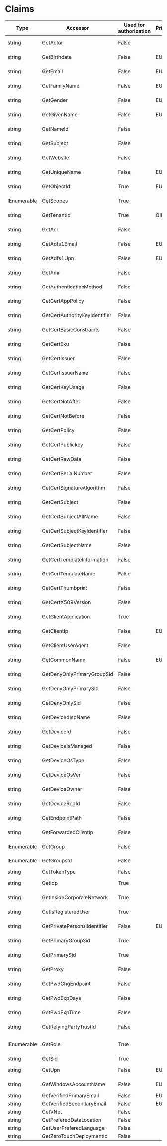 ﻿
# Claims

Type | Accessor | Used for authorization | Privacy | Claims
--   | --       | --                     | --      | --     
string | GetActor | False |  | actort<BR/> http://schemas.xmlsoap.org/ws/2009/09/identity/claims/actor
string | GetBirthdate | False | EUII | birthdate<BR/> http://schemas.xmlsoap.org/ws/2005/05/identity/claims/dateofbirth
string | GetEmail | False | EUII | email<BR/> http://schemas.xmlsoap.org/ws/2005/05/identity/claims/emailaddress
string | GetFamilyName | False | EUII | family_name<BR/> http://schemas.xmlsoap.org/ws/2005/05/identity/claims/surname
string | GetGender | False | EUII | gender<BR/> http://schemas.xmlsoap.org/ws/2005/05/identity/claims/gender
string | GetGivenName | False | EUII | given_name<BR/> http://schemas.xmlsoap.org/ws/2005/05/identity/claims/givenname
string | GetNameId | False |  | nameid<BR/> http://schemas.xmlsoap.org/ws/2005/05/identity/claims/nameidentifier
string | GetSubject | False |  | sub<BR/> http://schemas.xmlsoap.org/ws/2005/05/identity/claims/nameidentifier
string | GetWebsite | False |  | website<BR/> http://schemas.xmlsoap.org/ws/2005/05/identity/claims/webpage
string | GetUniqueName | False | EUPI | unique_name<BR/> http://schemas.xmlsoap.org/ws/2005/05/identity/claims/name
string | GetObjectId | True | EUPI | oid<BR/> http://schemas.microsoft.com/identity/claims/objectidentifier
IEnumerable<string> | GetScopes | True |  | scp<BR/> http://schemas.microsoft.com/identity/claims/scope
string | GetTenantId | True | OII | tid<BR/> http://schemas.microsoft.com/identity/claims/tenantid
string | GetAcr | False |  | acr<BR/> http://schemas.microsoft.com/claims/authnclassreference
string | GetAdfs1Email | False | EUPI | adfs1email<BR/> http://schemas.xmlsoap.org/claims/EmailAddress
string | GetAdfs1Upn | False | EUPI | adfs1upn<BR/> http://schemas.xmlsoap.org/claims/UPN
string | GetAmr | False |  | amr<BR/> http://schemas.microsoft.com/claims/authnmethodsreferences
string | GetAuthenticationMethod | False |  | authmethod<BR/> http://schemas.microsoft.com/ws/2008/06/identity/claims/authenticationmethod
string | GetCertAppPolicy | False |  | certapppolicy<BR/> http://schemas.microsoft.com/2012/12/certificatecontext/extension/applicationpolicy
string | GetCertAuthorityKeyIdentifier | False |  | certauthoritykeyidentifier<BR/> http://schemas.microsoft.com/2012/12/certificatecontext/extension/authoritykeyidentifier
string | GetCertBasicConstraints | False |  | certbasicconstraints<BR/> http://schemas.microsoft.com/2012/12/certificatecontext/extension/basicconstraints
string | GetCertEku | False |  | certeku<BR/> http://schemas.microsoft.com/2012/12/certificatecontext/extension/eku
string | GetCertIssuer | False |  | certissuer<BR/> http://schemas.microsoft.com/2012/12/certificatecontext/field/issuer
string | GetCertIssuerName | False |  | certissuername<BR/> http://schemas.microsoft.com/2012/12/certificatecontext/field/issuername
string | GetCertKeyUsage | False |  | certkeyusage<BR/> http://schemas.microsoft.com/2012/12/certificatecontext/extension/keyusage
string | GetCertNotAfter | False |  | certnotafter<BR/> http://schemas.microsoft.com/2012/12/certificatecontext/field/notafter
string | GetCertNotBefore | False |  | certnotbefore<BR/> http://schemas.microsoft.com/2012/12/certificatecontext/field/notbefore
string | GetCertPolicy | False |  | certpolicy<BR/> http://schemas.microsoft.com/2012/12/certificatecontext/extension/certificatepolicy
string | GetCertPublickey | False |  | certpublickey<BR/> http://schemas.xmlsoap.org/ws/2005/05/identity/claims/rsa
string | GetCertRawData | False |  | certrawdata<BR/> http://schemas.microsoft.com/2012/12/certificatecontext/field/rawdata
string | GetCertSerialNumber | False |  | certserialnumber<BR/> http://schemas.microsoft.com/ws/2008/06/identity/claims/serialnumber
string | GetCertSignatureAlgorithm | False |  | certsignaturealgorithm<BR/> http://schemas.microsoft.com/2012/12/certificatecontext/field/signaturealgorithm
string | GetCertSubject | False |  | certsubject<BR/> http://schemas.microsoft.com/2012/12/certificatecontext/field/subject
string | GetCertSubjectAltName | False |  | certsubjectaltname<BR/> http://schemas.microsoft.com/2012/12/certificatecontext/extension/san
string | GetCertSubjectKeyIdentifier | False |  | certsubjectkeyidentifier<BR/> http://schemas.microsoft.com/2012/12/certificatecontext/extension/subjectkeyidentifier
string | GetCertSubjectName | False |  | certsubjectname<BR/> http://schemas.microsoft.com/2012/12/certificatecontext/field/subjectname
string | GetCertTemplateInformation | False |  | certtemplateinformation<BR/> http://schemas.microsoft.com/2012/12/certificatecontext/extension/certificatetemplateinformation
string | GetCertTemplateName | False |  | certtemplatename<BR/> http://schemas.microsoft.com/2012/12/certificatecontext/extension/certificatetemplatename
string | GetCertThumbprint | False |  | certthumbprint<BR/> http://schemas.xmlsoap.org/ws/2005/05/identity/claims/thumbprint
string | GetCertX509Version | False |  | certx509version<BR/> http://schemas.microsoft.com/2012/12/certificatecontext/field/x509version
string | GetClientApplication | True |  | clientapplication<BR/> http://schemas.microsoft.com/2012/01/requestcontext/claims/x-ms-client-application
string | GetClientIp | False | EUPI | clientip<BR/> http://schemas.microsoft.com/2012/01/requestcontext/claims/x-ms-client-ip
string | GetClientUserAgent | False |  | clientuseragent<BR/> http://schemas.microsoft.com/2012/01/requestcontext/claims/x-ms-client-user-agent
string | GetCommonName | False | EUPI | commonname<BR/> http://schemas.xmlsoap.org/claims/CommonName
string | GetDenyOnlyPrimaryGroupSid | False |  | denyonlyprimarygroupsid<BR/> http://schemas.microsoft.com/ws/2008/06/identity/claims/denyonlyprimarygroupsid
string | GetDenyOnlyPrimarySid | False |  | denyonlyprimarysid<BR/> http://schemas.microsoft.com/ws/2008/06/identity/claims/denyonlyprimarysid
string | GetDenyOnlySid | False |  | denyonlysid<BR/> http://schemas.xmlsoap.org/ws/2005/05/identity/claims/denyonlysid
string | GetDevicedIspName | False |  | devicedispname<BR/> http://schemas.microsoft.com/2012/01/devicecontext/claims/displayname
string | GetDeviceId | False |  | deviceid<BR/> http://schemas.microsoft.com/2012/01/devicecontext/claims/identifier
string | GetDeviceIsManaged | False |  | deviceismanaged<BR/> http://schemas.microsoft.com/2012/01/devicecontext/claims/ismanaged
string | GetDeviceOsType | False |  | deviceostype<BR/> http://schemas.microsoft.com/2012/01/devicecontext/claims/ostype
string | GetDeviceOsVer | False |  | deviceosver<BR/> http://schemas.microsoft.com/2012/01/devicecontext/claims/osversion
string | GetDeviceOwner | False |  | deviceowner<BR/> http://schemas.microsoft.com/2012/01/devicecontext/claims/userowner
string | GetDeviceRegId | False |  | deviceregid<BR/> http://schemas.microsoft.com/2012/01/devicecontext/claims/registrationid
string | GetEndpointPath | False |  | endpointpath<BR/> http://schemas.microsoft.com/2012/01/requestcontext/claims/x-ms-endpoint-absolute-path
string | GetForwardedClientIp | False |  | forwardedclientip<BR/> http://schemas.microsoft.com/2012/01/requestcontext/claims/x-ms-forwarded-client-ip
IEnumerable<string> | GetGroup | False |  | group<BR/> http://schemas.xmlsoap.org/claims/Group
IEnumerable<string> | GetGroupsId | False |  | groupsid<BR/> http://schemas.microsoft.com/ws/2008/06/identity/claims/groupsid
string | GetTokenType | False |  | idtyp
string | GetIdp | True |  | idp<BR/> http://schemas.microsoft.com/identity/claims/identityprovider
string | GetInsideCorporateNetwork | True |  | insidecorporatenetwork<BR/> http://schemas.microsoft.com/ws/2012/01/insidecorporatenetwork
string | GetIsRegisteredUser | True |  | isregistereduser<BR/> http://schemas.microsoft.com/2012/01/devicecontext/claims/isregistereduser
string | GetPrivatePersonalIdentifier | False | EUPI | ppid<BR/> http://schemas.xmlsoap.org/ws/2005/05/identity/claims/privatepersonalidentifier
string | GetPrimaryGroupSid | True |  | primarygroupsid<BR/> http://schemas.microsoft.com/ws/2008/06/identity/claims/primarygroupsid
string | GetPrimarySid | True |  | primarysid<BR/> http://schemas.microsoft.com/ws/2008/06/identity/claims/primarysid
string | GetProxy | False |  | proxy<BR/> http://schemas.microsoft.com/2012/01/requestcontext/claims/x-ms-proxy
string | GetPwdChgEndpoint | False |  | pwdchgurl<BR/> http://schemas.microsoft.com/ws/2012/01/passwordchangeurl
string | GetPwdExpDays | False |  | pwdexpdays<BR/> http://schemas.microsoft.com/ws/2012/01/passwordexpirationdays
string | GetPwdExpTime | False |  | pwdexptime<BR/> http://schemas.microsoft.com/ws/2012/01/passwordexpirationtime
string | GetRelyingPartyTrustId | False |  | relyingpartytrustid<BR/> http://schemas.microsoft.com/2012/01/requestcontext/claims/relyingpartytrustid
IEnumerable<string> | GetRole | True |  | role<BR/> roles<BR/> http://schemas.microsoft.com/ws/2008/06/identity/claims/role
string | GetSid | True |  | sid
string | GetUpn | False | EUPI | upn<BR/> http://schemas.xmlsoap.org/ws/2005/05/identity/claims/upn
string | GetWindowsAccountName | False | EUPI | winaccountname<BR/> http://schemas.microsoft.com/ws/2008/06/identity/claims/windowsaccountname
string | GetVerifiedPrimaryEmail | False | EUPI | verified_primary_email
string | GetVerifiedSecondaryEmail | False | EUPI | verified_secondary_email
string | GetVNet | False |  | vnet
string | GetPreferedDataLocation | False |  | xms_pdl
string | GetUserPreferedLanguage | False |  | xms_tpl
string | GetZeroTouchDeploymentId | False |  | ztdid

